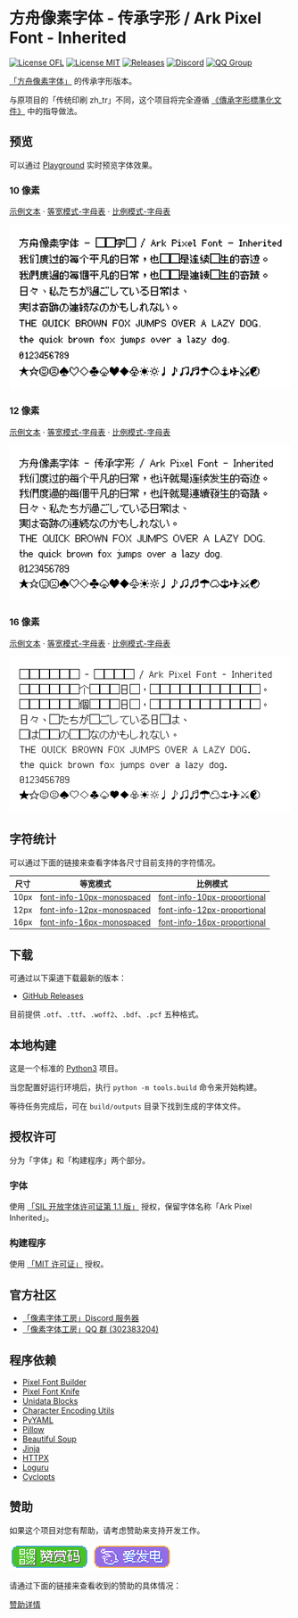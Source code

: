 # 方舟像素字体 - 传承字形 / Ark Pixel Font - Inherited

[![License OFL](https://img.shields.io/badge/license-OFL--1.1-orange)](https://openfontlicense.org)
[![License MIT](https://img.shields.io/badge/license-MIT-green)](https://opensource.org/license/MIT)
[![Releases](https://img.shields.io/github/v/release/TakWolf/ark-pixel-font-inherited)](https://github.com/TakWolf/ark-pixel-font-inherited/releases)
[![Discord](https://img.shields.io/badge/discord-像素字体工房-4E5AF0?logo=discord&logoColor=white)](https://discord.gg/3GKtPKtjdU)
[![QQ Group](https://img.shields.io/badge/QQ群-像素字体工房-brightgreen?logo=tencentqq&logoColor=white)](https://qm.qq.com/q/X1mLrLLGYS)

[「方舟像素字体」](https://github.com/TakWolf/ark-pixel-font) 的传承字形版本。

与原项目的「传统印刷 zh_tr」不同，这个项目将完全遵循 [《傳承字形標準化文件》](https://github.com/ichitenfont/inheritedglyphs) 中的指导做法。

## 预览

可以通过 [Playground](https://ark-pixel-font-inherited.takwolf.com/playground.html) 实时预览字体效果。

### 10 像素

[示例文本](https://ark-pixel-font-inherited.takwolf.com/demo-10px.html) · [等宽模式-字母表](https://ark-pixel-font-inherited.takwolf.com/alphabet-10px-monospaced.html) · [比例模式-字母表](https://ark-pixel-font-inherited.takwolf.com/alphabet-10px-proportional.html)

![preview-10px](docs/preview-10px.png)

### 12 像素

[示例文本](https://ark-pixel-font-inherited.takwolf.com/demo-12px.html) · [等宽模式-字母表](https://ark-pixel-font-inherited.takwolf.com/alphabet-12px-monospaced.html) · [比例模式-字母表](https://ark-pixel-font-inherited.takwolf.com/alphabet-12px-proportional.html)

![preview-12px](docs/preview-12px.png)

### 16 像素

[示例文本](https://ark-pixel-font-inherited.takwolf.com/demo-16px.html) · [等宽模式-字母表](https://ark-pixel-font-inherited.takwolf.com/alphabet-16px-monospaced.html) · [比例模式-字母表](https://ark-pixel-font-inherited.takwolf.com/alphabet-16px-proportional.html)

![preview-16px](docs/preview-16px.png)

## 字符统计

可以通过下面的链接来查看字体各尺寸目前支持的字符情况。

| 尺寸 | 等宽模式 | 比例模式 |
|---|---|---|
| 10px | [font-info-10px-monospaced](docs/font-info-10px-monospaced.md) | [font-info-10px-proportional](docs/font-info-10px-proportional.md) |
| 12px | [font-info-12px-monospaced](docs/font-info-12px-monospaced.md) | [font-info-12px-proportional](docs/font-info-12px-proportional.md) |
| 16px | [font-info-16px-monospaced](docs/font-info-16px-monospaced.md) | [font-info-16px-proportional](docs/font-info-16px-proportional.md) |

## 下载

可通过以下渠道下载最新的版本：

- [GitHub Releases](https://github.com/TakWolf/ark-pixel-font-inherited/releases)

目前提供 `.otf`、`.ttf`、`.woff2`、`.bdf`、`.pcf` 五种格式。

## 本地构建

这是一个标准的 [Python3](https://www.python.org) 项目。

当您配置好运行环境后，执行 `python -m tools.build` 命令来开始构建。

等待任务完成后，可在 `build/outputs` 目录下找到生成的字体文件。

## 授权许可

分为「字体」和「构建程序」两个部分。

### 字体

使用 [「SIL 开放字体许可证第 1.1 版」](LICENSE-OFL) 授权，保留字体名称「Ark Pixel Inherited」。

### 构建程序

使用 [「MIT 许可证」](LICENSE-MIT) 授权。

## 官方社区

- [「像素字体工房」Discord 服务器](https://discord.gg/3GKtPKtjdU)
- [「像素字体工房」QQ 群 (302383204)](https://qm.qq.com/q/X1mLrLLGYS)

## 程序依赖

- [Pixel Font Builder](https://github.com/TakWolf/pixel-font-builder)
- [Pixel Font Knife](https://github.com/TakWolf/pixel-font-knife)
- [Unidata Blocks](https://github.com/TakWolf/unidata-blocks)
- [Character Encoding Utils](https://github.com/TakWolf/character-encoding-utils)
- [PyYAML](https://github.com/yaml/pyyaml)
- [Pillow](https://github.com/python-pillow/Pillow)
- [Beautiful Soup](https://www.crummy.com/software/BeautifulSoup/)
- [Jinja](https://github.com/pallets/jinja)
- [HTTPX](https://github.com/encode/httpx)
- [Loguru](https://github.com/Delgan/loguru)
- [Cyclopts](https://github.com/BrianPugh/cyclopts)

## 赞助

如果这个项目对您有帮助，请考虑赞助来支持开发工作。

[![赞赏码](https://raw.githubusercontent.com/TakWolf/TakWolf/master/images/badge-payqr@2x.png)](https://github.com/TakWolf/TakWolf/blob/master/payment-qr-codes.md)
[![爱发电](https://raw.githubusercontent.com/TakWolf/TakWolf/master/images/badge-afdian@2x.png)](https://afdian.net/@takwolf)

请通过下面的链接来查看收到的赞助的具体情况：

[赞助详情](https://github.com/TakWolf/TakWolf/blob/master/sponsors.md)
